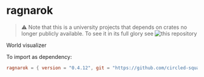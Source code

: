 # ragnarok

> :warning: Note that this is a university projects that depends on crates no longer publicly available. To see it in its full glory see ![this repository](https://github.com/Kalsifer-742/unitn-advanced-programming-demo)

World visualizer

To import as dependency:

```toml
ragnarok = { version = "0.4.12", git = "https://github.com/circled-square/ragnarok.git", tag = "0.4.12" }
```

